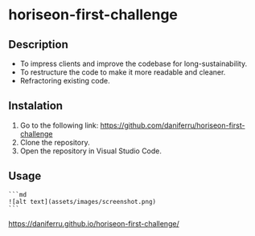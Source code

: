 # horiseon-first-challenge

## Description

- To impress clients and improve the codebase for long-sustainability.
- To restructure the code to make it more readable and cleaner.
- Refractoring existing code.
  
## Instalation

1. Go to the following link: https://github.com/daniferru/horiseon-first-challenge
2. Clone the repository.
3. Open the repository in Visual Studio Code.

## Usage

    ```md
    ![alt text](assets/images/screenshot.png)
    ```

https://daniferru.github.io/horiseon-first-challenge/